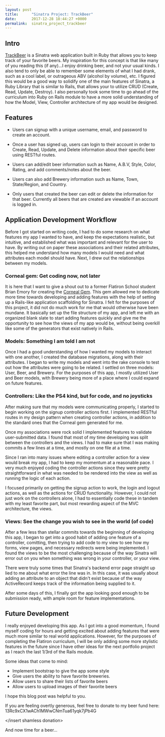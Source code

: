 ```yaml
---
layout: post
title:      "Sinatra Project: TrackBeer"
date:       2017-12-28 18:44:27 +0000
permalink:  sinatra_project_trackbeer
---
```


## Intro

[TrackBeer](https://github.com/TheInvalidNonce/TrackBeer) is a Sinatra web application built in Ruby that allows you to keep track of your favorite beers. My inspiration for this concept is that like many of you reading this (if any)...I enjoy drinking beer, and not your usual kinds. I also tend to only be able to remember some elements of what I had drank, such as a cool label, or outrageous ABV (alcohol by volume), etc. I figured this would be a good way to solidify one of the main features of Sinatra, a Ruby Library that is similar to Rails, that allows your to utilize CRUD (Create, Read, Update, Destroy). I also personally took some time to go ahead of the curriculum into Ruby on Rails module to have a more solid understanding of how the Model, View, Controller architecture of my app would be designed.

## Features

* Users can signup with a unique username, email, and password to create an account.

* Once a user has signed up, users can login to their account in order to Create, Read, Update, and Delete information about their specific beer using RESTful routes.

* Users can add/edit beer information such as Name, A.B.V, Style, Color, Rating, and add comments/notes about the beer.

* Users can also add Brewery information such as Name, Town, State/Region, and Country.

* Only users that created the beer can edit or delete the information for that beer. Currently all beers that are created are viewable if an account is logged in.

## Application Development Workflow

Before I got started on writing code, I had to do some research on what features my app I wanted to have, and keep the expectations realistic, but intuitive, and established what was important and relevant for the user to have. By writing out on paper these associations and their related attributes, this helped me understand how many models I would need and what attributes each model should have. Next, I drew out the relationships between my models. 

### Corneal gem: Get coding now, not later

It is here that I want to give a shout out to a former Flatiron School student Brian Emory for creating the [Corneal Gem](https://github.com/thebrianemory/corneal). This gem allowed me to dedicate more time towards developing and adding features with the help of setting up a Rails-like application scaffolding for Sinatra. I felt for the purposes of this project, it did not do much work for me that would otherwise have been mundane. It basically set up the file structure of my app, and left me with an organized blank slate to start adding features quickly and give me the opportunity to see how the views of my app would be, without being overkill like some of the generators that exist natively in Rails.

### Models: Something I am told I am not 

Once I had a good understanding of how I wanted my models to interact with one another, I created the database migrations, along with their attributes. I began to write my models and went into the rake console to test out how the attributes were going to be related. I settled on three models: User, Beer, and Brewery. For the purposes of this app, I mostly utilized User and Beer models, with Brewery being more of a place where I could expand on future features.

### Controllers: Like the PS4 kind, but for code, and no joysticks

After making sure that my models were communicating properly, I started to begin working on the signup controller actions first. I implemented RESTful routes in my design pattern when creating controller actions, in addition to the standard ones that the Corneal gem generated for me. 

Once my associations were rock solid I implemented features to validate user-submitted data. I found that most of my time developing was split between the controllers and the views. I had to make sure that I was making commits a few lines at a time, and mostly on one file at a time. 

Since I ran into many issues where editing a controller action for a view would break my app, I had to keep my momentum at a reasonable pace. I very much enjoyed coding the controller actions since they were pretty straightforward in what was needed to be rendered into the view as well as running the logic of each action.

I focused primarily on getting the signup action to work, the login and logout actions, as well as the actions for CRUD functionality. However, I could not just work on the controllers alone, I had to essentially code these in tandem with my least favorite part, but most rewarding aspect of the MVC architecture, the views.

### Views: See the change you wish to see in the world (of code)

After a few less than stellar commits towards the beginning of developing this app, I began to get into a good habit of adding one feature of a controller, comitting, then trying to add code to my view to see how my forms, view pages, and necessary redirects were being implemented. I found the views to be the most challenging because of the way Sinatra will error out on you when something was wrong in your controller, or your view.

There were truly some times that Sinatra's backend error page straight up lied to me about what error the line was in. In this case, it was usually about adding an attribute to an object that didn't exist because of the way ActiveRecord keeps track of the information being supplied to it.

After some days of this, I finally got the app looking good enough to be submission ready, with ample room for feature implementations.

## Future Development

I really enjoyed developing this app. As I got into a good momentum, I found myself coding for hours and getting excited about adding features that were much more similar to real world applications. However, for the purposes of completing the Flatiron curriculum, I will be only adding some more stylistic features in the future since I have other ideas for the next portfolio project as I reach the last 1/3rd of the Rails module.

Some ideas that come to mind:

* Implement bootstrap to give the app some style
* Give users the ability to have favorite breweries.
* Allow users to share their lists of favorite beers
* Allow users to upload images of their favorite beers

I hope this blog post was helpful to you. 

<insert shameless donation>

If you are feeling overtly generous, feel free to donate to my beer fund here: 13Rc9xCX1wACh1MWwCNmTua61yqk7jPb4G

</insert shamless donation>

And now time for a beer...


